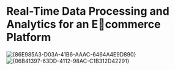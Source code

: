 # Real-Time Data Processing and Analytics for an Ecommerce Platform

![{86E985A3-D03A-41B6-AAAC-6464A4E9D890}](https://github.com/user-attachments/assets/27de3465-9f92-40c8-8cad-4e108f67408c)
![{06B41397-63DD-4112-98AC-C1B312D42291}](https://github.com/user-attachments/assets/b696083a-e8a6-4e28-998e-2e1ef68986a0)
